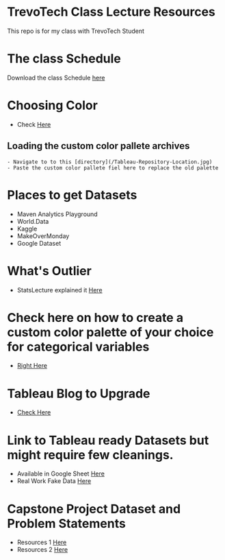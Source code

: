 # TrevoTech Class Lecture Resources
 This repo is for my class with TrevoTech Student

# The class Schedule
Download the class Schedule [here]()

# Choosing Color
- Check [Here](/Preferences.tps)

## Loading the custom color pallete archives
    - Navigate to to this [directory](/Tableau-Repository-Location.jpg)
    - Paste the custom color pallete fiel here to replace the old palette
    
# Places to get Datasets
- Maven Analytics Playground
- World.Data
- Kaggle
- MakeOverMonday
- Google Dataset

# What's Outlier
- StatsLecture explained it [Here](https://www.youtube.com/watch?v=o2q-L3auqW8)
# Check here on how to create a custom color palette of your choice for categorical variables
- [Right Here](https://www.thedataschool.co.uk/emily-chen/tableau-tip-importing-custom-colour-palettes)

# Tableau Blog to Upgrade
- [Check Here](https://tableau.toanhoang.com/category/learners/)

# Link to Tableau ready Datasets but might require few cleanings.

- Available in Google Sheet [Here](https://docs.google.com/spreadsheets/d/1kt82X_k73rkfo2J4QDAvua8f3RpaR7KxecU7qaVJoxo/edit#gid=0)
- Real Work Fake Data [Here](https://data.world/markbradbourne/rwfd-real-world-fake-data)


# Capstone Project Dataset and Problem Statements
- Resources 1 [Here](https://sonsofhierarchies.com/real-world-fake-data/)
- Resources 2 [Here](https://sonsofhierarchies.com/real-world-fake-data-season-2/)